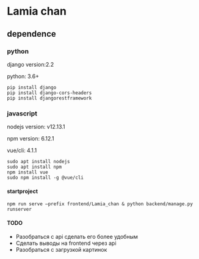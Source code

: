 # Lamia chan

## dependence
### python

django version:2.2

python: 3.6+

```
pip install django 
pip install django-cors-headers
pip install djangorestframework
```

### javascript 

nodejs version: v12.13.1

npm version: 6.12.1

vue/cli: 4.1.1

```
sudo apt install nodejs
sudo apt install npm
npm install vue   
sudo npm install -g @vue/cli
```


#### startproject

```
npm run serve —prefix frontend/Lamia_chan & python backend/manage.py runserver
```


#### TODO

* Разобраться с api сделать его более удобным
* Сделать выводы на frontend через api
* Разобраться с загрузкой картинок
